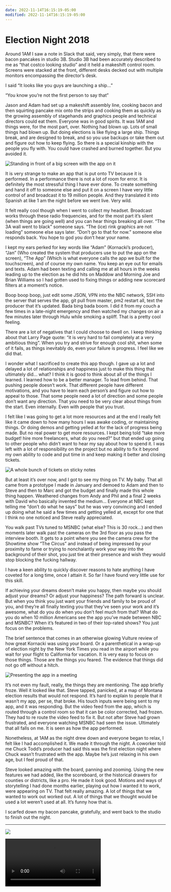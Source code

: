 ```yaml
---
date: 2022-11-14T16:15:19-05:00
modified: 2022-11-14T16:15:19-05:00
---
```


# Election Night 2018

Around 1AM I saw a note in Slack that said, very simply, that there were bacon pancakes in studio 3B. Studio 3B had been accurately described to me as “that costco looking studio” and it held a makeshift control room. Screens were stacked at the front, different desks decked out with multiple monitors encompassing the director’s desk. 

I said “It looks like you guys are launching a ship…” 

“You know you’re not the first person to say that” 

Jason and Adam had set up a makeshift assembly line, cooking bacon and then squirting pancake mix onto the strips and cooking them as quickly as the growing assembly of stagehands and graphics people and technical directors could eat them. Everyone was in good spirits. It was 1AM and things were, for the most part, over. Nothing had blown up. Lots of small things had blown up. But doing elections is like flying a large ship. Things break, and are designed to break, and so you use backups or take them out and figure out how to keep flying. So there is a special kinship with the people you fly with. You could have crashed and burned together. But you avoided it. 

![Standing in front of a big screen with the app on it](https://res.cloudinary.com/ejf/image/upload/v1667919994/IMG_6222.jpg)

It is very strange to make an app that is put onto TV because it is performed. In a performance there is not a lot of room for error. It is definitely the most stressful thing I have ever done. To create something and hand it off to someone else and put it on a screen I have very little control of and broadcast it to 19 million people. And they translated it into Spanish at like 1 am the night before we went live. Very wild.

It felt really cool though when I went to collect my headset. Broadcast works through these radio frequencies, and for the most part it’s silent (when things are going well) and you can hear things breaking all over. “The 3A wall went to black” someone says. “The (ice) rink graphics are not loading” someone else says later. “Don’t go to that for now.” someone else responds back. You hope to god you don’t hear your name. 

I kept my ears perked for key words like “Adam” (Kornacki’s producer), “Jan” (Who created the system that producers use to put the app on the screen), “The App” (Which is what everyone calls the app we built for the touchscreen), and of course my own name. You keep an eye out for emails and texts. Adam had been texting and calling me at all hours in the weeks leading up to the election as he did hits on Maddow and Morning Joe and Brian Williams so I had gotten used to fixing things or adding new scorecard filters at a moment’s notice. 

Boop boop boop, just edit some JSON, VPN into the NBC network, SSH into the server that serves the app, git pull from master, pm2 restart all, text the producer that it’s updated. Bada bing bada boom. I did it from my couch a few times in a late-night emergency and then watched my changes on air a few minutes later through Hulu while smoking a spliff. That is a pretty cool feeling.

There are a lot of negatives that I could choose to dwell on. I keep thinking about that Larry Page quote: “it is very hard to fail completely at a very ambitious thing”. When you try and strive for enough cool shit, when some of it fails, as things inevitably do, even your failure is progress. I feel like we did that. 

I wonder what I sacrificed to create this app though. I gave up a lot and delayed a lot of relationships and happiness just to make this thing that ultimately did… what? I think it is good to think about all of the things I learned. I learned how to be a better manager. To lead from behind. That pushing people doesn’t work. That different people have different motivations, and you have to learn each person’s and figure out how to appeal to those. That some people need a lot of direction and some people don’t want any direction. That you need to be very clear about things from the start. Even internally. Even with people that you trust. 

I felt like I was going to get a lot more resources and at the end I really felt like it came down to how many hours I was awake coding, or maintaining things. Or doing demos and getting yelled at for the lack of progress being made. But no real power to get more resources. I kept being told “take more budget! hire more freelancers, what do you need?” but that ended up going to other people who didn’t want to hear my say about how to spend it. I was left with a lot of responsibility on the project but no ability to fix it beyond my own ability to code and put time in and keep making it better and closing tickets.

![A whole bunch of tickets on sticky notes](https://res.cloudinary.com/ejf/image/upload/v1667920000/IMG_6235.jpg)

But at least it’s over now, and I got to see my thing on TV. My baby. That all came from a prototype I made in January and demoed to Adam and then to Steve and then to Marc and got the budget and finally made this whole thing happen. Weathered changes from Andy and Phil and a final 2 weeks with David who basically invented the medium… Everyone at NBC kept telling me “don’t do what he says” but he was very convincing and I ended up doing what he said a few times and getting yelled at, except for one that I think no one noticed and Steve really appreciated. 

You walk past TVs tuned to MSNBC (what else? This is 30 rock…) and then moments later walk past the cameras on the 3rd floor as you pass the interview booth. It gets to a point where you see the camera crew for the Showtime show “The Circus” and instead of being impressed by your proximity to fame or trying to nonchalantly work your way into the background of their shot, you just tire at their presence and wish they would stop blocking the fucking hallway.  

I have a keen ability to quickly discover reasons to hate anything I have coveted for a long time, once I attain it. So far I have found very little use for this skill.

If achieving your dreams doesn’t make you happy, then maybe you should adjust your dreams? Or adjust your happiness? The path forward is unclear. But when you think you just want your friends and family to be proud of you, and they’re all finally texting you that they’ve seen your work and it’s awesome, what do you do when you don’t feel much from that? What do you do when 10 million Americans see the app you’ve made between NBC and MSNBC? When it’s featured in two of their top-rated shows? You just focus on the problems. 

The brief sentence that comes in an otherwise glowing Vulture review of how great Kornacki was using your board. Or a parenthetical in a wrap-up of election night by the New York Times you read in the airport while you wait for your flight to California for vacation. It is very easy to focus on those things. Those are the things you feared. The evidence that things did not go off without a hitch. 

![Presenting the app in a meeting](https://res.cloudinary.com/ejf/image/upload/v1667919786/IMG_5803.jpg)

It’s not even my fault, really, the things they are mentioning. The app briefly froze. Well it looked like that. Steve tapped, panicked, at a map of Montana election results that would not respond. It’s hard to explain to people that it wasn’t my app, per se, that broke. His touch inputs were being sent to my app, and it was responding. But the video feed from the app, which is routed through a control room so that it can be color corrected, had frozen. They had to re route the video feed to fix it. But not after Steve had grown frustrated, and everyone watching MSNBC had seen the issue. Ultimately that all falls on me. It is seen as how the app performed.

Nonetheless, at 1AM as the night drew down and everyone began to relax, I felt like I had accomplished it. We made it through the night. A coworker told me Chuck Todd’s producer had said this was the first election night where Chuck wasn’t frustrated with the app. Maybe he’s just relaxing in his own age, but I feel proud of that. 

Steve looked amazing with the board, panning and zooming. Using the new features we had added, like the scoreboard, or the historical drawers for counties or districts, like a pro. He made it look good. Motions and ways of storytelling I had done months earlier, playing out how I wanted it to work, were appearing on TV. That felt really amazing. A lot of things that we wanted to work out worked out. A lot of things that we thought would be used a lot weren’t used at all. It’s funny how that is. 

I scarfed down my bacon pancake, gratefully, and went back to the studio to finish out the night. 

---

![](https://res.cloudinary.com/ejf/image/upload/v1667920116/IMG_6305.jpg)

![](https://res.cloudinary.com/ejf/video/upload/v1667920277/IMG_6795.mov)
